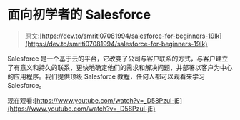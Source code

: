 # 面向初学者的 Salesforce

> 原文:[https://dev.to/smriti07081994/salesforce-for-beginners-19lk](https://dev.to/smriti07081994/salesforce-for-beginners-19lk)

Salesforce 是一个基于云的平台，它改变了公司与客户联系的方式，与客户建立了有意义和持久的联系，更快地确定他们的需求和解决问题，并部署以客户为中心的应用程序。我们提供顶级 Salesforce 教程，任何人都可以观看来学习 Salesforce。

现在观看:[https://www.youtube.com/watch?v=_D58Pzul-jE](https://www.youtube.com/watch?v=_D58Pzul-jE)